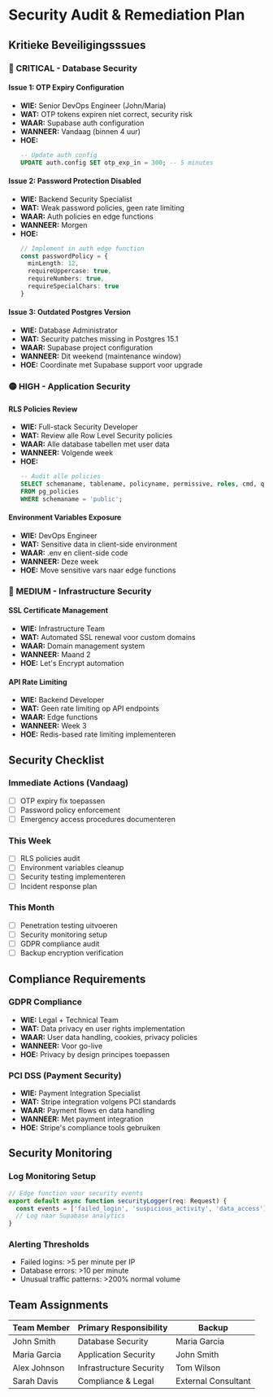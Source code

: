 # Security Audit & Remediation Plan

## Kritieke Beveiligingsssues

### 🔴 CRITICAL - Database Security

#### Issue 1: OTP Expiry Configuration
- **WIE:** Senior DevOps Engineer (John/Maria)
- **WAT:** OTP tokens expiren niet correct, security risk
- **WAAR:** Supabase auth configuration
- **WANNEER:** Vandaag (binnen 4 uur)
- **HOE:** 
  ```sql
  -- Update auth config
  UPDATE auth.config SET otp_exp_in = 300; -- 5 minutes
  ```

#### Issue 2: Password Protection Disabled
- **WIE:** Backend Security Specialist
- **WAT:** Weak password policies, geen rate limiting
- **WAAR:** Auth policies en edge functions
- **WANNEER:** Morgen
- **HOE:**
  ```typescript
  // Implement in auth edge function
  const passwordPolicy = {
    minLength: 12,
    requireUppercase: true,
    requireNumbers: true,
    requireSpecialChars: true
  }
  ```

#### Issue 3: Outdated Postgres Version
- **WIE:** Database Administrator
- **WAT:** Security patches missing in Postgres 15.1
- **WAAR:** Supabase project configuration
- **WANNEER:** Dit weekend (maintenance window)
- **HOE:** Coordinate met Supabase support voor upgrade

### 🟡 HIGH - Application Security

#### RLS Policies Review
- **WIE:** Full-stack Security Developer
- **WAT:** Review alle Row Level Security policies
- **WAAR:** Alle database tabellen met user data
- **WANNEER:** Volgende week
- **HOE:**
  ```sql
  -- Audit alle policies
  SELECT schemaname, tablename, policyname, permissive, roles, cmd, qual 
  FROM pg_policies 
  WHERE schemaname = 'public';
  ```

#### Environment Variables Exposure
- **WIE:** DevOps Engineer
- **WAT:** Sensitive data in client-side environment
- **WAAR:** .env en client-side code
- **WANNEER:** Deze week
- **HOE:** Move sensitive vars naar edge functions

### 🔵 MEDIUM - Infrastructure Security

#### SSL Certificate Management
- **WIE:** Infrastructure Team
- **WAT:** Automated SSL renewal voor custom domains
- **WAAR:** Domain management system
- **WANNEER:** Maand 2
- **HOE:** Let's Encrypt automation

#### API Rate Limiting
- **WIE:** Backend Developer
- **WAT:** Geen rate limiting op API endpoints
- **WAAR:** Edge functions
- **WANNEER:** Week 3
- **HOE:** Redis-based rate limiting implementeren

## Security Checklist

### Immediate Actions (Vandaag)
- [ ] OTP expiry fix toepassen
- [ ] Password policy enforcement
- [ ] Emergency access procedures documenteren

### This Week
- [ ] RLS policies audit
- [ ] Environment variables cleanup
- [ ] Security testing implementeren
- [ ] Incident response plan

### This Month
- [ ] Penetration testing uitvoeren
- [ ] Security monitoring setup
- [ ] GDPR compliance audit
- [ ] Backup encryption verification

## Compliance Requirements

### GDPR Compliance
- **WIE:** Legal + Technical Team
- **WAT:** Data privacy en user rights implementation
- **WAAR:** User data handling, cookies, privacy policies
- **WANNEER:** Voor go-live
- **HOE:** Privacy by design principes toepassen

### PCI DSS (Payment Security)
- **WIE:** Payment Integration Specialist
- **WAT:** Stripe integration volgens PCI standards
- **WAAR:** Payment flows en data handling
- **WANNEER:** Met payment integration
- **HOE:** Stripe's compliance tools gebruiken

## Security Monitoring

### Log Monitoring Setup
```typescript
// Edge function voor security events
export default async function securityLogger(req: Request) {
  const events = ['failed_login', 'suspicious_activity', 'data_access'];
  // Log naar Supabase analytics
}
```

### Alerting Thresholds
- Failed logins: >5 per minute per IP
- Database errors: >10 per minute
- Unusual traffic patterns: >200% normal volume

## Team Assignments

| Team Member | Primary Responsibility | Backup |
|-------------|----------------------|---------|
| John Smith | Database Security | Maria Garcia |
| Maria Garcia | Application Security | John Smith |
| Alex Johnson | Infrastructure Security | Tom Wilson |
| Sarah Davis | Compliance & Legal | External Consultant |